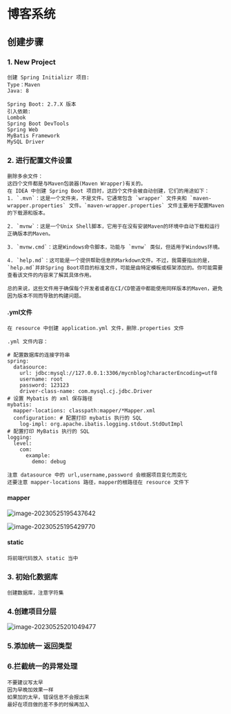 # 博客系统

## 创建步骤

### 1. New Project

```
创建 Spring Initializr 项目:
Type：Maven
Java: 8
```

```
Spring Boot: 2.7.X 版本
引入依赖:
Lombok
Spring Boot DevTools
Spring Web
MyBatis Framework
MySQL Driver
```

### 2. 进行配置文件设置

```
删除多余文件：
这四个文件都是与Maven包装器(Maven Wrapper)有关的。
在 IDEA 中创建 Spring Boot 项目时，这四个文件会被自动创建，它们的用途如下：
1. `.mvn`：这是一个文件夹，不是文件。它通常包含 `wrapper` 文件夹和 `maven-wrapper.properties` 文件。`maven-wrapper.properties` 文件主要用于配置Maven的下载源和版本。

2. `mvnw`：这是一个Unix Shell脚本，它用于在没有安装Maven的环境中自动下载和运行正确版本的Maven。

3. `mvnw.cmd`：这是Windows命令脚本，功能与 `mvnw` 类似，但适用于Windows环境。

4. `help.md`：这可能是一个提供帮助信息的Markdown文件。不过，我需要指出的是，`help.md`并非Spring Boot项目的标准文件，可能是由特定模板或框架添加的。你可能需要查看该文件的内容来了解其具体作用。

总的来说，这些文件用于确保每个开发者或者在CI/CD管道中都能使用同样版本的Maven，避免因为版本不同而导致的构建问题。
```

#### .yml文件

```
在 resource 中创建 application.yml 文件，删除.properties 文件
```

```
.yml 文件内容：
```

```
# 配置数据库的连接字符串
spring:
  datasource:
    url: jdbc:mysql://127.0.0.1:3306/mycnblog?characterEncoding=utf8
    username: root
    password: 123123
    driver-class-name: com.mysql.cj.jdbc.Driver
# 设置 Mybatis 的 xml 保存路径
mybatis:
  mapper-locations: classpath:mapper/*Mapper.xml
  configuration: # 配置打印 mybatis 执行的 SQL
    log-impl: org.apache.ibatis.logging.stdout.StdOutImpl
# 配置打印 MyBatis 执行的 SQL
logging:
  level:
    com:
      example:
        demo: debug
```

```
注意 datasource 中的 url,username,password 会根据项目变化而变化
还要注意 mapper-locations 路径，mapper的根路径在 resource 文件下
```

#### mapper

![image-20230525195437642](C:\Users\方锐\AppData\Roaming\Typora\typora-user-images\image-20230525195437642.png)

![image-20230525195429770](C:\Users\方锐\AppData\Roaming\Typora\typora-user-images\image-20230525195429770.png)

#### static

```
将前端代码放入 static 当中
```

### 3. 初始化数据库

```
创建数据库，注意字符集
```

### 4.创建项目分层

![image-20230525201049477](C:\Users\方锐\AppData\Roaming\Typora\typora-user-images\image-20230525201049477.png)

### 5.添加统一 返回类型

### 6.拦截统一的异常处理

```
不要建议写太早
因为早晚加效果一样
如果加的太早，错误信息不会报出来
最好在项目做的差不多的时候再加入
```

